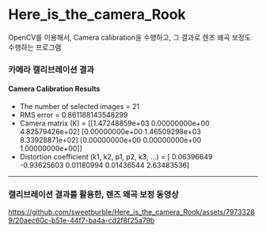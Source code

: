 # Here_is_the_camera_Rook
OpenCV를 이용해서, Camera calibration을 수행하고, 그 결과로 렌즈 왜곡 보정도 수행하는 프로그램

### 카메라 캘리브레이션 결과
#### Camera Calibration Results
* The number of selected images = 21
* RMS error = 0.861188143548299
* Camera matrix (K) =
[[1.47248859e+03 0.00000000e+00 4.82579426e+02]
 [0.00000000e+00 1.46509298e+03 8.33928871e+02]
 [0.00000000e+00 0.00000000e+00 1.00000000e+00]]
* Distortion coefficient (k1, k2, p1, p2, k3, ...) = [ 0.06396649 -0.93625603  0.01180994  0.01436544  2.63483536]

---
### 캘리브레이션 결과를 활용한, 렌즈 왜곡 보정 동영상
https://github.com/sweetburble/Here_is_the_camera_Rook/assets/79733289/20aec60c-b51e-44f7-ba4a-cd2f8f25a79b

